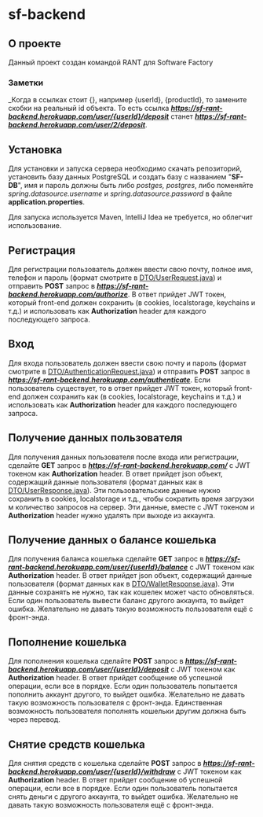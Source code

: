 # sf-backend
## О проекте
Данный проект создан командой RANT для Software Factory

### Заметки
_Когда в ссылках стоит {}, например {userId}, {productId}, то замените скобки на реальный id объекта. То есть ссылка **_https://sf-rant-backend.herokuapp.com/user/{userId}/deposit_** станет **_https://sf-rant-backend.herokuapp.com/user/2/deposit_**.

## Установка
Для установки и запуска сервера необходимо скачать репозиторий, установить базу данных PostgreSQL и создать базу с названием "**SF-DB**", имя и пароль должны быть либо _postges, postgres_, либо поменяйте _spring.datasource.username_ и _spring.datasource.password_ в файле **application.properties**.

Для запуска используется Maven, IntelliJ Idea не требуется, но облегчит использование.

## Регистрация
Для регистрации пользователь должен ввести свою почту, полное имя, телефон и пароль (формат смотрите в [DTO/UserRequest.java](https://github.com/timur-code/sf-backend/blob/master/src/main/java/com/rant/sfbackend/DTO/UserRequest.java)) и отправить **POST** запрос в **_https://sf-rant-backend.herokuapp.com/authorize_**. В ответ прийдет JWT токен, который front-end должен сохранить (в cookies, localstorage, keychains и т.д.) и использовать как **Authorization** header для каждого последующего запроса.

## Вход
Для входа пользователь должен ввести свою почту и пароль (формат смотрите в [DTO/AuthenticationRequest.java](https://github.com/timur-code/sf-backend/blob/master/src/main/java/com/rant/sfbackend/DTO/AuthenticationRequest.java)) и отправить **POST** запрос в **_https://sf-rant-backend.herokuapp.com/authenticate_**. Если пользователь существует, то в ответ прийдет JWT токен, который front-end должен сохранить как (в cookies, localstorage, keychains и т.д.) и использовать как **Authorization** header для каждого последующего запроса.

## Получение данных пользователя
Для получения данных пользователя после входа или регистрации, сделайте **GET** запрос в **_https://sf-rant-backend.herokuapp.com/_** с JWT токеном как **Authorization** header. В ответ прийдет json объект, содержащий данные пользователя (формат данных как в [DTO/UserResponse.java](https://github.com/timur-code/sf-backend/blob/master/src/main/java/com/rant/sfbackend/DTO/UserResponse.java)). Эти пользовательские данные нужно сохранить в cookies, localstorage и т.д., чтобы сократить время загрузки м количество запросов на сервер. Эти данные, вместе с JWT токеном и **Authorization** header нужно удалять при выходе из аккаунта.

## Получение данных о балансе кошелька
Для получения баланса кошелька сделайте **GET** запрос в **_https://sf-rant-backend.herokuapp.com/user/{userId}/balance_** с JWT токеном как **Authorization** header. В ответ прийдет json объект, содержащий данные пользователя (формат данных как в [DTO/WalletResponse.java](https://github.com/timur-code/sf-backend/blob/master/src/main/java/com/rant/sfbackend/DTO/WalletResponse.java)). Эти данные сохранять не нужно, так как кошелек может часто обновляться. Если один пользователь вывести баланс другого аккаунта, то выйдет ошибка. Желательно не давать такую возможность пользователя ещё с фронт-энда.

## Пополнение кошелька
Для пополнения кошелька сделайте **POST** запрос в **_https://sf-rant-backend.herokuapp.com/user/{userId}/deposit_** с JWT токеном как **Authorization** header. В ответ прийдет сообщение об успешной операции, если все в порядке. Если один пользователь попытается пополнить аккаунт другого, то выйдет ошибка. Желательно не давать такую возможность пользователя с фронт-энда. Единственная возможность пользователя пополнять кошельки другим должна быть через перевод.

## Снятие средств кошелька
Для снятия средств с кошелька сделайте **POST** запрос в **_https://sf-rant-backend.herokuapp.com/user/{userId}/withdraw_** с JWT токеном как **Authorization** header. В ответ прийдет сообщение об успешной операции, если все в порядке. Если один пользователь попытается снять деньги с другого аккаунта, то выйдет ошибка. Желательно не давать такую возможность пользователя ещё с фронт-энда.

